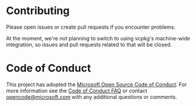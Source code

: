 # Contributing

Please open issues or create pull requests if you encounter problems.

At the moment, we're not planning to switch to using vcpkg's machine-wide
integration, so issues and pull requests related to that will be closed.

# Code of Conduct

This project has adopted the
[Microsoft Open Source Code of Conduct](https://opensource.microsoft.com/codeofconduct/).
For more information see the
[Code of Conduct FAQ](https://opensource.microsoft.com/codeofconduct/faq/)
or contact [opencode@microsoft.com](mailto:opencode@microsoft.com) with any
additional questions or comments.
